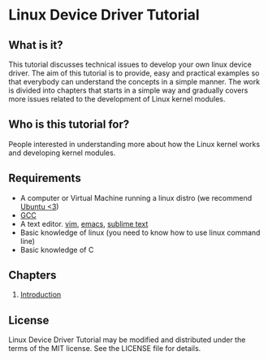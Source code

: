 # Linux Device Driver Tutorial #

## What is it? ##
This tutorial discusses technical issues to develop your own linux device driver. The aim of this tutorial is to provide, easy and practical examples so that everybody can understand the concepts in a simple manner. The work is divided into chapters that starts in a simple way and gradually covers more issues related to the development of Linux kernel modules.

## Who is this tutorial for? ##
People interested in understanding more about how the Linux kernel works and developing kernel modules.

## Requirements ##
* A computer or Virtual Machine running a linux distro (we recommend [Ubuntu <3](https://www.ubuntu.com))
* [GCC](https://gcc.gnu.org)
* A text editor. [vim](https://www.vim.org/), [emacs](https://www.gnu.org/s/emacs/), [sublime text](https://www.sublimetext.com)
* Basic knowledge of linux (you need to know how to use linux command line)
* Basic knowledge of C

## Chapters ##
1. [Introduction](chapters/introduction/introduction.md)

## License ##
Linux Device Driver Tutorial may be modified and distributed under the terms of the MIT license. See the LICENSE file for details.


